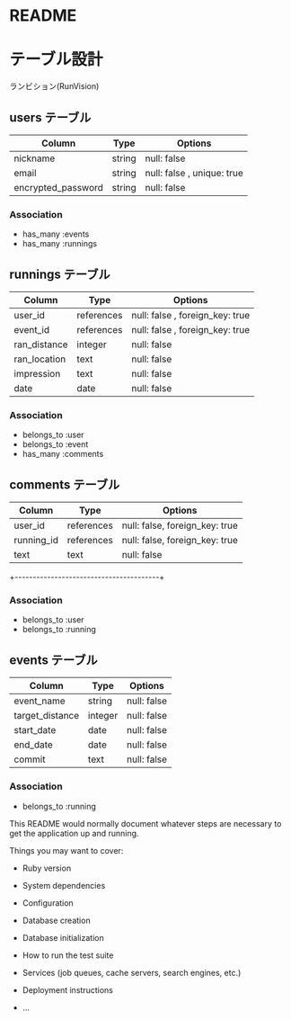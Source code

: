# README
# テーブル設計

ランビション(RunVision)

## users テーブル

| Column                | Type     | Options     |
| ------------------    | ------   | ----------- |
| nickname              | string   | null: false |
| email                 | string   | null: false , unique: true |
| encrypted_password    | string   | null: false |


### Association
- has_many :events
- has_many :runnings







##  runnings  テーブル

| Column             | Type      | Options     |
| ------------------ | ------    | ----------- |
| user_id            | references| null: false , foreign_key: true |
| event_id           | references| null: false , foreign_key: true |
| ran_distance       | integer   | null: false           |
| ran_location       | text      | null: false           |
| impression         | text      | null: false |
| date               | date      | null: false |


### Association
- belongs_to :user
- belongs_to :event
- has_many :comments





##   comments   テーブル

| Column             | Type      | Options     |
| ------------------ | ------    | ----------- |
| user_id            | references| null: false, foreign_key: true |
| running_id         | references| null: false, foreign_key: true |
| text               | text      | null: false |
+----------------------------------------+

### Association
- belongs_to :user
- belongs_to :running





##  events  テーブル

| Column             | Type      | Options     |
| ------------------ | ------    | ----------- |
| event_name         | string    | null: false |
| target_distance    | integer   | null: false |
| start_date         | date      | null: false |
| end_date           | date      | null: false |
| commit             | text      | null: false |


### Association
- belongs_to :running
















This README would normally document whatever steps are necessary to get the
application up and running.

Things you may want to cover:

* Ruby version

* System dependencies

* Configuration

* Database creation

* Database initialization

* How to run the test suite

* Services (job queues, cache servers, search engines, etc.)

* Deployment instructions

* ...
